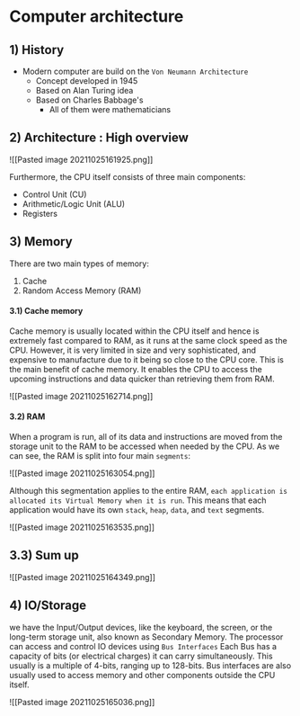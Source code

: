 # Computer architecture
## 1) History
- Modern computer are build on the `Von Neumann Architecture`
	- Concept developed in 1945
	- Based on Alan Turing idea
	- Based on Charles Babbage's 
		- All of them were mathematicians

## 2) Architecture : High overview
![[Pasted image 20211025161925.png]]

Furthermore, the CPU itself consists of three main components:
-   Control Unit (CU)
-   Arithmetic/Logic Unit (ALU)
-   Registers

## 3) Memory
There are two main types of memory:
1.  Cache
2. Random Access Memory (RAM)

#### 3.1) Cache memory
Cache memory is usually located within the CPU itself and hence is extremely fast compared to RAM, as it runs at the same clock speed as the CPU. However, it is very limited in size and very sophisticated, and expensive to manufacture due to it being so close to the CPU core.
This is the main benefit of cache memory. It enables the CPU to access the upcoming instructions and data quicker than retrieving them from RAM.

![[Pasted image 20211025162714.png]]

#### 3.2) RAM
When a program is run, all of its data and instructions are moved from the storage unit to the RAM to be accessed when needed by the CPU.
As we can see, the RAM is split into four main `segments`:

![[Pasted image 20211025163054.png]]

Although this segmentation applies to the entire RAM, `each application is allocated its Virtual Memory when it is run`. This means that each application would have its own `stack`, `heap`, `data`, and `text` segments.

![[Pasted image 20211025163535.png]]

## 3.3) Sum up
![[Pasted image 20211025164349.png]]

## 4) IO/Storage
we have the Input/Output devices, like the keyboard, the screen, or the long-term storage unit, also known as Secondary Memory.
The processor can access and control IO devices using `Bus Interfaces`
Each Bus has a capacity of bits (or electrical charges) it can carry simultaneously. This usually is a multiple of 4-bits, ranging up to 128-bits. Bus interfaces are also usually used to access memory and other components outside the CPU itself.

![[Pasted image 20211025165036.png]]